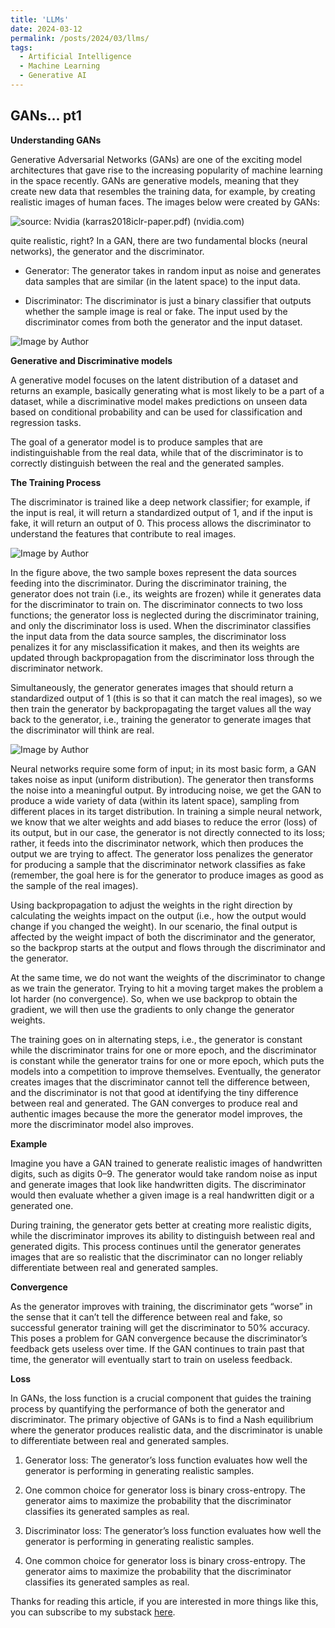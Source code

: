 ```yaml
---
title: 'LLMs'
date: 2024-03-12
permalink: /posts/2024/03/llms/
tags:
  - Artificial Intelligence
  - Machine Learning
  - Generative AI
---
```


## GANs… pt1

**Understanding GANs**

Generative Adversarial Networks (GANs) are one of the exciting model architectures that gave rise to the increasing popularity of machine learning in the space recently. GANs are generative models, meaning that they create new data that resembles the training data, for example, by creating realistic images of human faces. The images below were created by GANs:

![source: Nvidia (karras2018iclr-paper.pdf) (nvidia.com)](https://cdn-images-1.medium.com/max/2000/0*8FOT6T_Zw9z1lv8f.png)

quite realistic, right? In a GAN, there are two fundamental blocks (neural networks), the generator and the discriminator.

* Generator: The generator takes in random input as noise and generates data samples that are similar (in the latent space) to the input data.

* Discriminator: The discriminator is just a binary classifier that outputs whether the sample image is real or fake. The input used by the discriminator comes from both the generator and the input dataset.

![Image by Author](https://cdn-images-1.medium.com/max/2912/0*D3FNyutSIK8hxGjj.png)

**Generative and Discriminative models**

A generative model focuses on the latent distribution of a dataset and returns an example, basically generating what is most likely to be a part of a dataset, while a discriminative model makes predictions on unseen data based on conditional probability and can be used for classification and regression tasks.

The goal of a generator model is to produce samples that are indistinguishable from the real data, while that of the discriminator is to correctly distinguish between the real and the generated samples.

**The Training Process**

The discriminator is trained like a deep network classifier; for example, if the input is real, it will return a standardized output of 1, and if the input is fake, it will return an output of 0. This process allows the discriminator to understand the features that contribute to real images.

![Image by Author](https://cdn-images-1.medium.com/max/2912/0*6cXMQahQ0T4rZMYp.png)

In the figure above, the two sample boxes represent the data sources feeding into the discriminator. During the discriminator training, the generator does not train (i.e., its weights are frozen) while it generates data for the discriminator to train on. The discriminator connects to two loss functions; the generator loss is neglected during the discriminator training, and only the discriminator loss is used. When the discriminator classifies the input data from the data source samples, the discriminator loss penalizes it for any misclassification it makes, and then its weights are updated through backpropagation from the discriminator loss through the discriminator network.

Simultaneously, the generator generates images that should return a standardized output of 1 (this is so that it can match the real images), so we then train the generator by backpropagating the target values all the way back to the generator, i.e., training the generator to generate images that the discriminator will think are real.

![Image by Author](https://cdn-images-1.medium.com/max/2912/0*ZZRhEGpz5t-dzom_.png)

Neural networks require some form of input; in its most basic form, a GAN takes noise as input (uniform distribution). The generator then transforms the noise into a meaningful output. By introducing noise, we get the GAN to produce a wide variety of data (within its latent space), sampling from different places in its target distribution. In training a simple neural network, we know that we alter weights and add biases to reduce the error (loss) of its output, but in our case, the generator is not directly connected to its loss; rather, it feeds into the discriminator network, which then produces the output we are trying to affect. The generator loss penalizes the generator for producing a sample that the discriminator network classifies as fake (remember, the goal here is for the generator to produce images as good as the sample of the real images).

Using backpropagation to adjust the weights in the right direction by calculating the weights impact on the output (i.e., how the output would change if you changed the weight). In our scenario, the final output is affected by the weight impact of both the discriminator and the generator, so the backprop starts at the output and flows through the discriminator and the generator.

At the same time, we do not want the weights of the discriminator to change as we train the generator. Trying to hit a moving target makes the problem a lot harder (no convergence). So, when we use backprop to obtain the gradient, we will then use the gradients to only change the generator weights.

The training goes on in alternating steps, i.e., the generator is constant while the discriminator trains for one or more epoch, and the discriminator is constant while the generator trains for one or more epoch, which puts the models into a competition to improve themselves. Eventually, the generator creates images that the discriminator cannot tell the difference between, and the discriminator is not that good at identifying the tiny difference between real and generated. The GAN converges to produce real and authentic images because the more the generator model improves, the more the discriminator model also improves.

**Example**

Imagine you have a GAN trained to generate realistic images of handwritten digits, such as digits 0–9. The generator would take random noise as input and generate images that look like handwritten digits. The discriminator would then evaluate whether a given image is a real handwritten digit or a generated one.

During training, the generator gets better at creating more realistic digits, while the discriminator improves its ability to distinguish between real and generated digits. This process continues until the generator generates images that are so realistic that the discriminator can no longer reliably differentiate between real and generated samples.

**Convergence**

As the generator improves with training, the discriminator gets “worse” in the sense that it can’t tell the difference between real and fake, so successful generator training will get the discriminator to 50% accuracy. This poses a problem for GAN convergence because the discriminator’s feedback gets useless over time. If the GAN continues to train past that time, the generator will eventually start to train on useless feedback.

**Loss**

In GANs, the loss function is a crucial component that guides the training process by quantifying the performance of both the generator and discriminator. The primary objective of GANs is to find a Nash equilibrium where the generator produces realistic data, and the discriminator is unable to differentiate between real and generated samples.

 1. Generator loss: The generator’s loss function evaluates how well the generator is performing in generating realistic samples.

 2. One common choice for generator loss is binary cross-entropy. The generator aims to maximize the probability that the discriminator classifies its generated samples as real.

 3. Discriminator loss: The generator’s loss function evaluates how well the generator is performing in generating realistic samples.

 4. One common choice for generator loss is binary cross-entropy. The generator aims to maximize the probability that the discriminator classifies its generated samples as real.

Thanks for reading this article, if you are interested in more things like this, you can subscribe to my substack [here](https://ncep.substack.com/).
